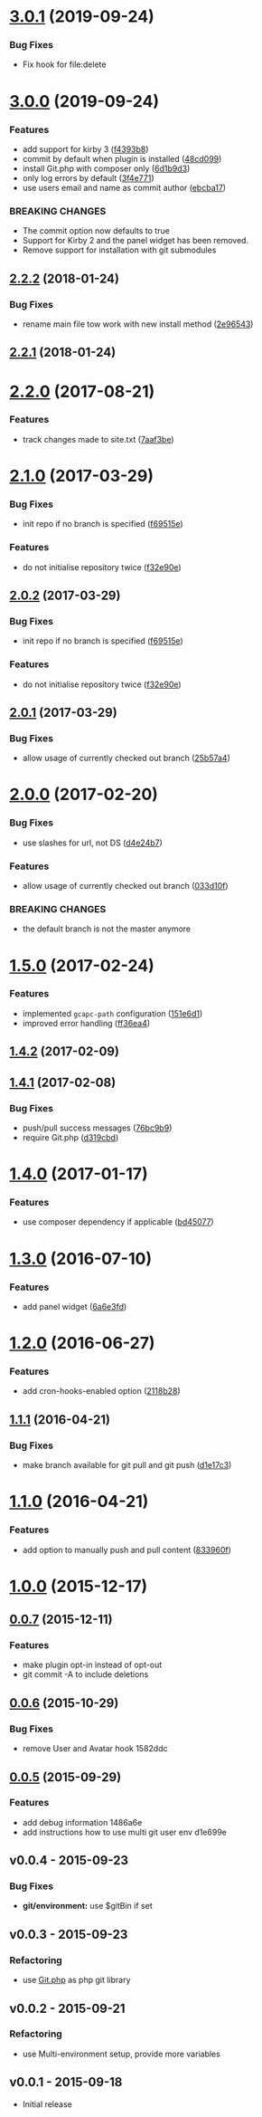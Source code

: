 <a name="3.0.1"></a>
# [3.0.1](https://github.com/blankogmbh/kirby-git-commit-and-push-content/compare/v3.0.1...v3.0.0) (2019-09-24)

### Bug Fixes

* Fix hook for file:delete



<a name="3.0.0"></a>
# [3.0.0](https://github.com/blankogmbh/kirby-git-commit-and-push-content/compare/v2.2.2...v3.0.0) (2019-09-24)


### Features

* add support for kirby 3 ([f4393b8](https://github.com/blankogmbh/kirby-git-commit-and-push-content/commit/f4393b8))
* commit by default when plugin is installed ([48cd099](https://github.com/blankogmbh/kirby-git-commit-and-push-content/commit/48cd099))
* install Git.php with composer only ([6d1b9d3](https://github.com/blankogmbh/kirby-git-commit-and-push-content/commit/6d1b9d3))
* only log errors by default ([3f4e771](https://github.com/blankogmbh/kirby-git-commit-and-push-content/commit/3f4e771))
* use users email and name as commit author ([ebcba17](https://github.com/blankogmbh/kirby-git-commit-and-push-content/commit/ebcba17))


### BREAKING CHANGES

* The commit option now defaults to true
* Support for Kirby 2 and the panel widget has been removed.
* Remove support for installation with git submodules



<a name="2.2.2"></a>
## [2.2.2](https://github.com/blankogmbh/kirby-git-commit-and-push-content/compare/v2.2.1...v2.2.2) (2018-01-24)


### Bug Fixes

* rename main file tow work with new install method ([2e96543](https://github.com/blankogmbh/kirby-git-commit-and-push-content/commit/2e96543))



<a name="2.2.1"></a>
## [2.2.1](https://github.com/blankogmbh/kirby-git-commit-and-push-content/compare/v2.2.0...v2.2.1) (2018-01-24)




<a name="2.2.0"></a>
# [2.2.0](https://github.com/blankogmbh/kirby-git-commit-and-push-content/compare/v2.1.0...v2.2.0) (2017-08-21)


### Features

* track changes made to site.txt ([7aaf3be](https://github.com/blankogmbh/kirby-git-commit-and-push-content/commit/7aaf3be))



<a name="2.1.0"></a>
# [2.1.0](https://github.com/blankogmbh/kirby-git-commit-and-push-content/compare/v2.0.1...v2.1.0) (2017-03-29)


### Bug Fixes

* init repo if no branch is specified ([f69515e](https://github.com/blankogmbh/kirby-git-commit-and-push-content/commit/f69515e))

### Features

* do not initialise repository twice ([f32e90e](https://github.com/blankogmbh/kirby-git-commit-and-push-content/commit/f32e90e))



<a name="2.0.2"></a>
## [2.0.2](https://github.com/blankogmbh/kirby-git-commit-and-push-content/compare/v2.0.1...v2.0.2) (2017-03-29)


### Bug Fixes

* init repo if no branch is specified ([f69515e](https://github.com/blankogmbh/kirby-git-commit-and-push-content/commit/f69515e))

### Features

* do not initialise repository twice ([f32e90e](https://github.com/blankogmbh/kirby-git-commit-and-push-content/commit/f32e90e))



<a name="2.0.1"></a>
## [2.0.1](https://github.com/blankogmbh/kirby-git-commit-and-push-content/compare/1.5.0...v2.0.1) (2017-03-29)


### Bug Fixes

* allow usage of currently checked out branch ([25b57a4](https://github.com/blankogmbh/kirby-git-commit-and-push-content/commit/25b57a4))



<a name="2.0.0"></a>
# [2.0.0](https://github.com/blankogmbh/kirby-git-commit-and-push-content/compare/1.4.2...v2.0.0) (2017-02-20)


### Bug Fixes

* use slashes for url, not DS ([d4e24b7](https://github.com/blankogmbh/kirby-git-commit-and-push-content/commit/d4e24b7))

### Features

* allow usage of currently checked out branch ([033d10f](https://github.com/blankogmbh/kirby-git-commit-and-push-content/commit/033d10f))


### BREAKING CHANGES

* the default branch is not the master anymore

<a name="1.5.0"></a>
# [1.5.0](https://github.com/blankogmbh/kirby-git-commit-and-push-content/compare/1.4.2...v1.5.0) (2017-02-24)


### Features

* implemented `gcapc-path` configuration ([151e6d1](https://github.com/blankogmbh/kirby-git-commit-and-push-content/commit/151e6d1))
* improved error handling ([ff36ea4](https://github.com/blankogmbh/kirby-git-commit-and-push-content/commit/ff36ea4))



<a name="1.4.2"></a>
## [1.4.2](https://github.com/blankogmbh/kirby-git-commit-and-push-content/compare/v1.4.1...v1.4.2) (2017-02-09)




<a name="1.4.1"></a>
## [1.4.1](https://github.com/blankogmbh/kirby-git-commit-and-push-content/compare/v1.4.0...v1.4.1) (2017-02-08)


### Bug Fixes

* push/pull success messages ([76bc9b9](https://github.com/blankogmbh/kirby-git-commit-and-push-content/commit/76bc9b9))
* require Git.php ([d319cbd](https://github.com/blankogmbh/kirby-git-commit-and-push-content/commit/d319cbd))



<a name="1.4.0"></a>
# [1.4.0](https://github.com/blankogmbh/kirby-git-commit-and-push-content/compare/v1.3.0...v1.4.0) (2017-01-17)


### Features

* use composer dependency if applicable ([bd45077](https://github.com/blankogmbh/kirby-git-commit-and-push-content/commit/bd45077))



<a name="1.3.0"></a>
# [1.3.0](https://github.com/blankogmbh/kirby-git-commit-and-push-content/compare/v1.2.0...v1.3.0) (2016-07-10)


### Features

* add panel widget ([6a6e3fd](https://github.com/blankogmbh/kirby-git-commit-and-push-content/commit/6a6e3fd))



<a name="1.2.0"></a>
# [1.2.0](https://github.com/blankogmbh/kirby-git-commit-and-push-content/compare/v1.1.1...v1.2.0) (2016-06-27)


### Features

* add cron-hooks-enabled option ([2118b28](https://github.com/blankogmbh/kirby-git-commit-and-push-content/commit/2118b28))



<a name="1.1.1"></a>
## [1.1.1](https://github.com/blankogmbh/kirby-git-commit-and-push-content/compare/v1.1.0...v1.1.1) (2016-04-21)


### Bug Fixes

* make branch available for git pull and git push ([d1e17c3](https://github.com/blankogmbh/kirby-git-commit-and-push-content/commit/d1e17c3))



<a name="1.1.0"></a>
# [1.1.0](https://github.com/blankogmbh/kirby-git-commit-and-push-content/compare/v1.0.0...v1.1.0) (2016-04-21)


### Features

* add option to manually push and pull content ([833960f](https://github.com/blankogmbh/kirby-git-commit-and-push-content/commit/833960f))



<a name="1.0.0"></a>
# [1.0.0](https://github.com/blankogmbh/kirby-git-commit-and-push-content/compare/v0.0.7...v1.0.0) (2015-12-17)




<a name="0.0.7"></a>
## [0.0.7](//compare/v0.0.6...v0.0.7) (2015-12-11)


### Features

* make plugin opt-in instead of opt-out
* git commit -A to include deletions

<a name="0.0.6"></a>
## [0.0.6](//compare/v0.0.5...v0.0.6) (2015-10-29)


### Bug Fixes

* remove User and Avatar hook 1582ddc



<a name="0.0.5"></a>
## [0.0.5](//compare/v0.0.4...v0.0.5) (2015-09-29)


### Features

* add debug information 1486a6e
* add instructions how to use multi git user env d1e699e



<a name="v0.0.4"></a>
## v0.0.4 - 2015-09-23

### Bug Fixes

* **git/environment:** use $gitBin if set


<a name="v0.0.3"></a>
## v0.0.3 - 2015-09-23

### Refactoring

* use [Git.php](https://github.com/kbjr/Git.php) as php git library


<a name="v0.0.2"></a>
## v0.0.2 - 2015-09-21

### Refactoring

* use Multi-environment setup, provide more variables


<a name="v0.0.1"></a>
## v0.0.1 - 2015-09-18
+ Initial release

